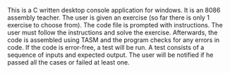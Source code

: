 This is a C written desktop console application for windows. It is an 8086 assembly teacher. The user is given an exercise (so far there is only 1 exercise to choose from).
The code file is prompted with instructions. The user must follow the instructions and solve the exercise. Afterwards, the code is assembled using TASM and the program
checks for any errors in code. If the code is error-free, a test will be run. A test consists of a sequence of inputs and expected output. The user will be notified if
he passed all the cases or failed at least one.
